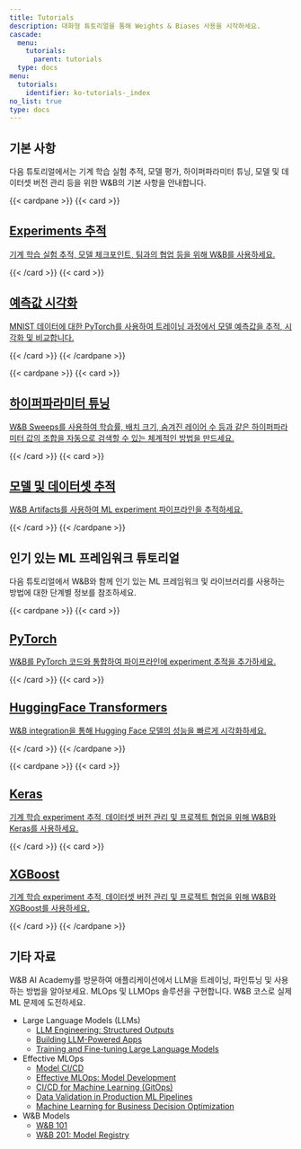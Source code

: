 ```yaml
---
title: Tutorials
description: 대화형 튜토리얼을 통해 Weights & Biases 사용을 시작하세요.
cascade:
  menu:
    tutorials:
      parent: tutorials
  type: docs
menu:
  tutorials:
    identifier: ko-tutorials-_index
no_list: true
type: docs
---
```


## 기본 사항

다음 튜토리얼에서는 기계 학습 실험 추적, 모델 평가, 하이퍼파라미터 튜닝, 모델 및 데이터셋 버전 관리 등을 위한 W&B의 기본 사항을 안내합니다.

{{< cardpane >}}
  {{< card >}}
    <a href="/tutorials/experiments/">
      <h2 className="card-title">Experiments 추적</h2>
      <p className="card-content">기계 학습 실험 추적, 모델 체크포인트, 팀과의 협업 등을 위해 W&B를 사용하세요.</p>
    </a>
  {{< /card >}}
  {{< card >}}
    <a href="/tutorials/tables/">
      <h2 className="card-title">예측값 시각화</h2>
      <p className="card-content">MNIST 데이터에 대한 PyTorch를 사용하여 트레이닝 과정에서 모델 예측값을 추적, 시각화 및 비교합니다.</p>
    </a>
  {{< /card >}}
{{< /cardpane >}}

{{< cardpane >}}
  {{< card >}}
    <a href="/tutorials/sweeps/">
      <h2 className="card-title">하이퍼파라미터 튜닝</h2>
      <p className="card-content">W&B Sweeps를 사용하여 학습률, 배치 크기, 숨겨진 레이어 수 등과 같은 하이퍼파라미터 값의 조합을 자동으로 검색할 수 있는 체계적인 방법을 만드세요.</p>
    </a>
  {{< /card >}}
  {{< card >}}
    <a href="/tutorials/artifacts/">
      <h2 className="card-title">모델 및 데이터셋 추적</h2>
      <p className="card-content">W&B Artifacts를 사용하여 ML experiment 파이프라인을 추적하세요.</p>
    </a>
  {{< /card >}}
{{< /cardpane >}}


## 인기 있는 ML 프레임워크 튜토리얼
다음 튜토리얼에서 W&B와 함께 인기 있는 ML 프레임워크 및 라이브러리를 사용하는 방법에 대한 단계별 정보를 참조하세요.

{{< cardpane >}}
  {{< card >}}
    <a href="/tutorials/pytorch">
      <h2 className="card-title">PyTorch</h2>
      <p className="card-content">W&B를 PyTorch 코드와 통합하여 파이프라인에 experiment 추적을 추가하세요.</p>
    </a>
  {{< /card >}}
  {{< card >}}
    <a href="/tutorials/huggingface">
      <h2 className="card-title">HuggingFace Transformers</h2>
      <p className="card-content">W&B integration을 통해 Hugging Face 모델의 성능을 빠르게 시각화하세요.</p>
    </a>
  {{< /card >}}
{{< /cardpane >}}

{{< cardpane >}}
  {{< card >}}
    <a href="/tutorials/tensorflow">
      <h2 className="card-title">Keras</h2>
      <p className="card-content">기계 학습 experiment 추적, 데이터셋 버전 관리 및 프로젝트 협업을 위해 W&B와 Keras를 사용하세요.</p>
    </a>
  {{< /card >}}
  {{< card >}}
    <a href="/tutorials/xgboost_sweeps/">
      <h2 className="card-title">XGBoost</h2>
      <p className="card-content">기계 학습 experiment 추적, 데이터셋 버전 관리 및 프로젝트 협업을 위해 W&B와 XGBoost를 사용하세요.</p>
    </a>
  {{< /card >}}
{{< /cardpane >}}



## 기타 자료

W&B AI Academy를 방문하여 애플리케이션에서 LLM을 트레이닝, 파인튜닝 및 사용하는 방법을 알아보세요. MLOps 및 LLMOps 솔루션을 구현합니다. W&B 코스로 실제 ML 문제에 도전하세요.

- Large Language Models (LLMs)
    - [LLM Engineering: Structured Outputs](https://www.wandb.courses/courses/steering-language-models?utm_source=wandb_docs&utm_medium=code&utm_campaign=tutorials)
    - [Building LLM-Powered Apps](https://www.wandb.courses/courses/building-llm-powered-apps?utm_source=wandb_docs&utm_medium=code&utm_campaign=tutorials)
    - [Training and Fine-tuning Large Language Models](https://www.wandb.courses/courses/training-fine-tuning-LLMs?utm_source=wandb_docs&utm_medium=code&utm_campaign=tutorials)
- Effective MLOps
    - [Model CI/CD](https://www.wandb.courses/courses/enterprise-model-management?utm_source=wandb_docs&utm_medium=code&utm_campaign=tutorials)
    - [Effective MLOps: Model Development](https://www.wandb.courses/courses/effective-mlops-model-development?utm_source=wandb_docs&utm_medium=code&utm_campaign=tutorials)
    - [CI/CD for Machine Learning (GitOps)](https://www.wandb.courses/courses/ci-cd-for-machine-learning?utm_source=wandb_docs&utm_medium=code&utm_campaign=tutorials)
    - [Data Validation in Production ML Pipelines](https://www.wandb.courses/courses/data-validation-for-machine-learning?utm_source=wandb_docs&utm_medium=code&utm_campaign=tutorials)
    - [Machine Learning for Business Decision Optimization](https://www.wandb.courses/courses/decision-optimization?utm_source=wandb_docs&utm_medium=code&utm_campaign=tutorials)
- W&B Models 
    - [W&B 101](https://wandb.ai/site/courses/101/?utm_source=wandb_docs&utm_medium=code&utm_campaign=tutorials)
    - [W&B 201: Model Registry](https://www.wandb.courses/courses/201-model-registry?utm_source=wandb_docs&utm_medium=code&utm_campaign=tutorials)
